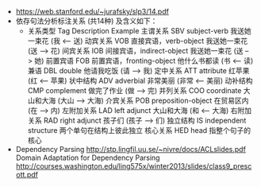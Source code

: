 - https://web.stanford.edu/~jurafsky/slp3/14.pdf
- 依存句法分析标注关系 (共14种) 及含义如下：
  - 关系类型 Tag Description Example 
    主谓关系 SBV subject-verb 我送她一束花 (我 <– 送) 
    动宾关系 VOB 直接宾语，verb-object 我送她一束花 (送 –> 花) 
    间宾关系 IOB 间接宾语，indirect-object 我送她一束花 (送 –> 她) 
    前置宾语 FOB 前置宾语，fronting-object 他什么书都读 (书 <– 读) 
    兼语 DBL double 他请我吃饭 (请 –> 我) 
    定中关系 ATT attribute 红苹果 (红 <– 苹果) 
    状中结构 ADV adverbial 非常美丽 (非常 <– 美丽) 
    动补结构 CMP complement 做完了作业 (做 –> 完) 
    并列关系 COO coordinate 大山和大海 (大山 –> 大海) 
    介宾关系 POB preposition-object 在贸易区内 (在 –> 内) 
    左附加关系 LAD left adjunct 大山和大海 (和 <– 大海) 
    右附加关系 RAD right adjunct 孩子们 (孩子 –> 们) 
    独立结构 IS independent structure 两个单句在结构上彼此独立 
    核心关系 HED head 指整个句子的核心
- Dependency Parsing 
  http://stp.lingfil.uu.se/~nivre/docs/ACLslides.pdf
  Domain Adaptation for Dependency Parsing 
  http://courses.washington.edu/ling575x/winter2013/slides/class9_prescott.pdf
